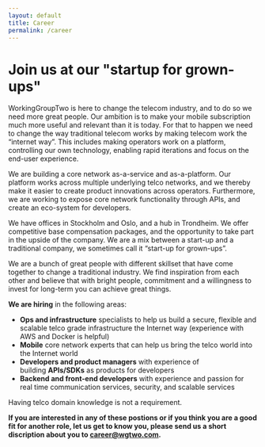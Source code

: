 ```yaml
---
layout: default
title: Career
permalink: /career
---
```


# Join us at our "startup for grown-ups"

WorkingGroupTwo is here to change the telecom industry, and to do so we need more great people. Our ambition is to make your mobile subscription much more useful and relevant than it is today. For that to happen we need to change the way traditional telecom works by making telecom work the “internet way”. This includes making operators work on a platform, controlling our own technology, enabling rapid iterations and focus on the end-user experience.

We are building a core network as-a-service and as-a-platform. Our platform works across multiple underlying telco networks, and we thereby make it easier to create product innovations across operators. Furthermore, we are working to expose core network functionality through APIs, and create an eco-system for developers.

We have offices in Stockholm and Oslo, and a hub in Trondheim. We offer competitive base compensation packages, and the opportunity to take part in the upside of the company. We are a mix between a start-up and a traditional company, we sometimes call it “start-up for grown-ups”. 

We are a bunch of great people with different skillset that have come together to change a traditional industry. We find inspiration from each other and believe that with bright people, commitment and a willingness to invest for long-term you can achieve great things.

**We are hiring** in the following areas:

*   **Ops and infrastructure** specialists to help us build a secure, flexible and scalable telco grade infrastructure the Internet way (experience with AWS and Docker is helpful)
*   **Mobile** core network experts that can help us bring the telco world into the Internet world
*   **Developers and product managers** with experience of building **APIs/SDKs** as products for developers
*   **Backend and front-end developers** with experience and passion for real time communication services, security, and scalable services

Having telco domain knowledge is not a requirement.

**If you are interested in any of these postions or if you think you are a good fit for another role, let us get to know you, please send us a short discription about you to career@wgtwo.com.**
